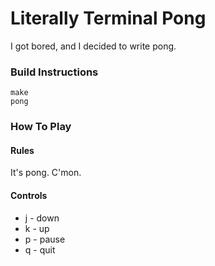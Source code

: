 # Literally Terminal Pong

I got bored, and I decided to write pong.

### Build Instructions

    make
    pong

### How To Play

#### Rules

It's pong. C'mon.


#### **Controls**

* j - down
* k - up
* p - pause
* q - quit
